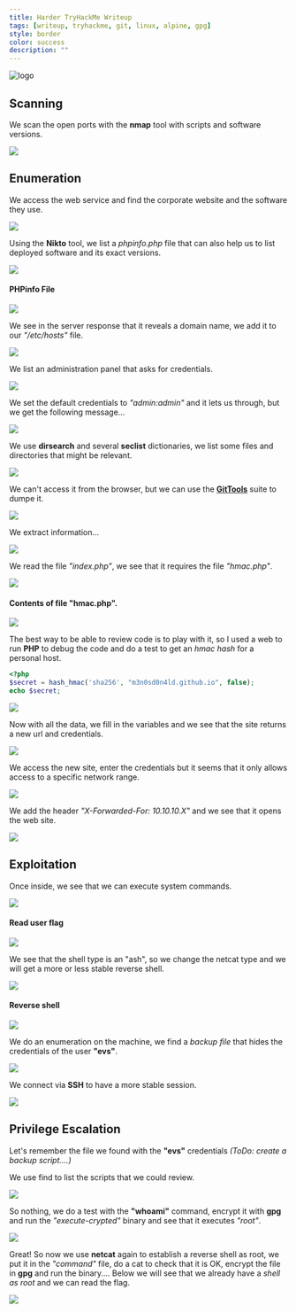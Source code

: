 ```yaml
---
title: Harder TryHackMe Writeup
tags: [writeup, tryhackme, git, linux, alpine, gpg]
style: border
color: success
description: ""
---
```


![logo](../assets/img/harder-tryhackme-writeup/1.png)

## Scanning
We scan the open ports with the **nmap** tool with scripts and software versions.

![](../assets/img/harder-tryhackme-writeup/2.png)

## Enumeration
We access the web service and find the corporate website and the software they use.

![](../assets/img/harder-tryhackme-writeup/3.png)

Using the **Nikto** tool, we list a *phpinfo.php* file that can also help us to list deployed software and its exact versions.

![](../assets/img/harder-tryhackme-writeup/4.png)

#### PHPinfo File

![](../assets/img/harder-tryhackme-writeup/5.png)

We see in the server response that it reveals a domain name, we add it to our *"/etc/hosts"* file.

![](../assets/img/harder-tryhackme-writeup/6.png)

We list an administration panel that asks for credentials.

![](../assets/img/harder-tryhackme-writeup/7.png)

We set the default credentials to *"admin:admin"* and it lets us through, but we get the following message...

![](../assets/img/harder-tryhackme-writeup/8.png)

We use **dirsearch** and several **seclist** dictionaries, we list some files and directories that might be relevant.

![](../assets/img/harder-tryhackme-writeup/9.png)

We can't access it from the browser, but we can use the **[GitTools](https://github.com/internetwache/GitTools)** suite to dumpe it.

![](../assets/img/harder-tryhackme-writeup/10.png)

We extract information...

![](../assets/img/harder-tryhackme-writeup/11.png)

We read the file *"index.php"*, we see that it requires the file *"hmac.php"*.

![](../assets/img/harder-tryhackme-writeup/12.png)

#### Contents of file "hmac.php".

![](../assets/img/harder-tryhackme-writeup/13.png)

The best way to be able to review code is to play with it, so I used a web to run **PHP** to debug the code and do a test to get an *hmac hash* for a personal host.

```PHP
<?php
$secret = hash_hmac('sha256', "m3n0sd0n4ld.github.io", false);
echo $secret;
```

![](../assets/img/harder-tryhackme-writeup/14.png)

Now with all the data, we fill in the variables and we see that the site returns a new url and credentials.

![](../assets/img/harder-tryhackme-writeup/15.png)

We access the new site, enter the credentials but it seems that it only allows access to a specific network range.

![](../assets/img/harder-tryhackme-writeup/16.png)

We add the header *"X-Forwarded-For: 10.10.10.X"* and we see that it opens the web site.

![](../assets/img/harder-tryhackme-writeup/17.png)

## Exploitation

Once inside, we see that we can execute system commands.

![](../assets/img/harder-tryhackme-writeup/18.png)

#### Read user flag

![](../assets/img/harder-tryhackme-writeup/19.png)

We see that the shell type is an "ash", so we change the netcat type and we will get a more or less stable reverse shell.

![](../assets/img/harder-tryhackme-writeup/21.png)

#### Reverse shell

![](../assets/img/harder-tryhackme-writeup/22.png)

We do an enumeration on the machine, we find a *backup file* that hides the credentials of the user **"evs"**.

![](../assets/img/harder-tryhackme-writeup/25.png)

We connect via **SSH** to have a more stable session.

![](../assets/img/harder-tryhackme-writeup/26.png)

## Privilege Escalation
Let's remember the file we found with the **"evs"** credentials *(ToDo: create a backup script....)*

We use find to list the scripts that we could review.

![](../assets/img/harder-tryhackme-writeup/27.png)

So nothing, we do a test with the **"whoami"** command, encrypt it with **gpg** and run the *"execute-crypted"* binary and see that it executes *"root"*.

![](../assets/img/harder-tryhackme-writeup/28.png)

Great! So now we use **netcat** again to establish a reverse shell as root, we put it in the *"command"* file, do a cat to check that it is OK, encrypt the file in **gpg** and run the binary.... Below we will see that we already have a *shell as root* and we can read the flag.

![](../assets/img/harder-tryhackme-writeup/29.png)
